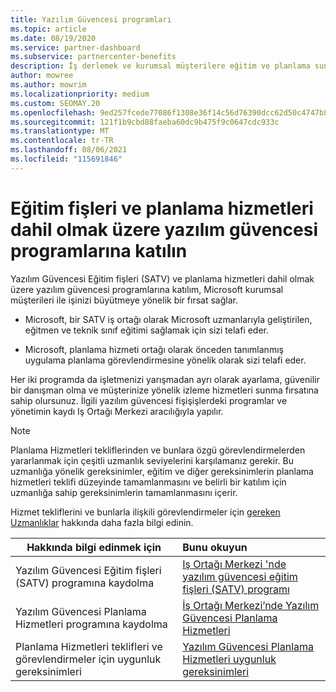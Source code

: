 ```yaml
---
title: Yazılım Güvencesi programları
ms.topic: article
ms.date: 08/19/2020
ms.service: partner-dashboard
ms.subservice: partnercenter-benefits
description: İş derlemek ve kurumsal müşterilere eğitim ve planlama sunmaya yönelik telafi sağlamak için bir yazılım güvencesi programına kaydolun.
author: mowree
ms.author: mowrim
ms.localizationpriority: medium
ms.custom: SEOMAY.20
ms.openlocfilehash: 9ed257fcede77086f1308e36f14c56d76390dcc62d50c4747b83b5a1ca3a6790
ms.sourcegitcommit: 121f1b9cbd88faeba60dc9b475f9c0647cdc933c
ms.translationtype: MT
ms.contentlocale: tr-TR
ms.lasthandoff: 08/06/2021
ms.locfileid: "115691846"
---
```

# <a name="participate-in-software-assurance-programs-including-training-vouchers-and-planning-services"></a>Eğitim fişleri ve planlama hizmetleri dahil olmak üzere yazılım güvencesi programlarına katılın

Yazılım Güvencesi Eğitim fişleri (SATV) ve planlama hizmetleri dahil olmak üzere yazılım güvencesi programlarına katılım, Microsoft kurumsal müşterileri ile işinizi büyütmeye yönelik bir fırsat sağlar. 

- Microsoft, bir SATV iş ortağı olarak Microsoft uzmanlarıyla geliştirilen, eğitmen ve teknik sınıf eğitimi sağlamak için sizi telafi eder. 

- Microsoft, planlama hizmeti ortağı olarak önceden tanımlanmış uygulama planlama görevlendirmesine yönelik olarak sizi telafi eder. 

Her iki programda da işletmenizi yarışmadan ayrı olarak ayarlama, güvenilir bir danışman olma ve müşterinize yönelik izleme hizmetleri sunma fırsatına sahip olursunuz. İlgili yazılım güvencesi fişişişlerdeki programlar ve yönetimin kaydı Iş Ortağı Merkezi aracılığıyla yapılır.

> [!NOTE]
> Planlama Hizmetleri tekliflerinden ve bunlara özgü görevlendirmelerden yararlanmak için çeşitli uzmanlık seviyelerini karşılamanız gerekir. Bu uzmanlığa yönelik gereksinimler, eğitim ve diğer gereksinimlerin planlama hizmetleri teklifi düzeyinde tamamlanmasını ve belirli bir katılım için uzmanlığa sahip gereksinimlerin tamamlanmasını içerir.  
>
> Hizmet tekliflerini ve bunlarla ilişkili görevlendirmeler için [gereken Uzmanlıklar](software-assurance-dps-requirements.md) hakkında daha fazla bilgi edinin.


|**Hakkında bilgi edinmek için**   |**Bunu okuyun**   |
|--------------------------|:------------------|
|Yazılım Güvencesi Eğitim fişleri (SATV) programına kaydolma  | [Iş Ortağı Merkezi 'nde yazılım güvencesi eğitim fişleri (SATV) programı](software-assurance-satv.md)|
|Yazılım Güvencesi Planlama Hizmetleri programına kaydolma | [İş Ortağı Merkezi’nde Yazılım Güvencesi Planlama Hizmetleri](software-assurance-dps.md) |
|Planlama Hizmetleri teklifleri ve görevlendirmeler için uygunluk gereksinimleri  | [Yazılım Güvencesi Planlama Hizmetleri uygunluk gereksinimleri](software-assurance-dps-requirements.md)  |